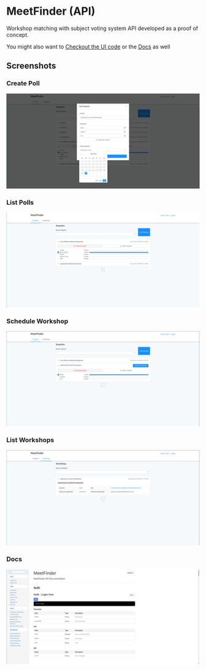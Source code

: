 # MeetFinder (API)

Workshop matching with subject voting system API developed as a proof of concept.

You might also want to [Checkout the UI code](https://github.com/GuilhermeEd/meetfinder-ui) or the [Docs](http://ec2-34-238-234-93.compute-1.amazonaws.com) as well

## Screenshots

### Create Poll
![Create Poll](/src/assets/readme-create-poll.png)

### List Polls
![List Polls](/src/assets/readme-list-polls.png)

### Schedule Workshop
![Schedule Workshop](/src/assets/readme-schedule-workshop.png)

### List Workshops
![List Workshops](/src/assets/readme-list-workshops.png)

### Docs
![Docs](/src/assets/readme-docs.png)
